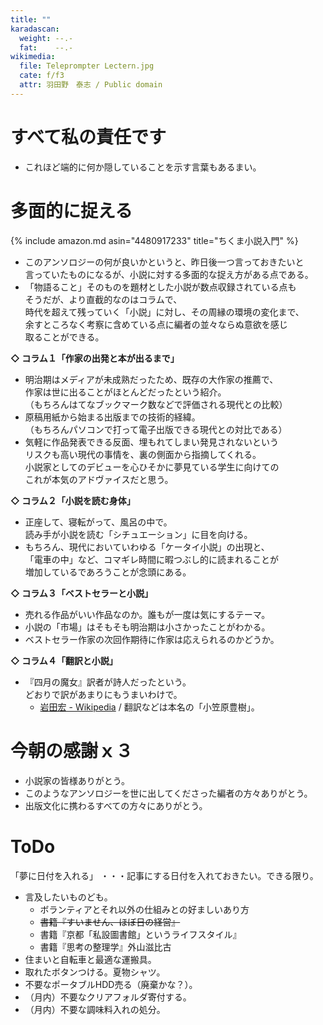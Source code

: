 ```yaml
---
title: ""
karadascan:
  weight: --.-
  fat:    --.-
wikimedia:
  file: Teleprompter Lectern.jpg
  cate: f/f3
  attr: 羽田野　泰志 / Public domain
---
```


# すべて私の責任です

* これほど端的に何か隠していることを示す言葉もあるまい。


# 多面的に捉える

{% include amazon.md asin="4480917233" title="ちくま小説入門" %}

* このアンソロジーの何が良いかというと、昨日後一つ言っておきたいと  
  言っていたものになるが、小説に対する多面的な捉え方がある点である。
* 「物語ること」そのものを題材とした小説が数点収録されている点も  
  そうだが、より直截的なのはコラムで、  
  時代を超えて残っていく「小説」に対し、その周縁の環境の変化まで、  
  余すところなく考察に含めている点に編者の並々ならぬ意欲を感じ  
  取ることができる。


**◇ コラム１「作家の出発と本が出るまで」**

* 明治期はメディアが未成熟だったため、既存の大作家の推薦で、  
  作家は世に出ることがほとんどだったという紹介。  
  （もちろんはてなブックマーク数などで評価される現代との比較）
* 原稿用紙から始まる出版までの技術的経緯。  
  （もちろんパソコンで打って電子出版できる現代との対比である）
* 気軽に作品発表できる反面、埋もれてしまい発見されないという  
  リスクも高い現代の事情を、裏の側面から指摘してくれる。  
  小説家としてのデビューを心ひそかに夢見ている学生に向けての  
  これが本気のアドヴァイスだと思う。

**◇ コラム２「小説を読む身体」**

* 正座して、寝転がって、風呂の中で。  
  読み手が小説を読む「シチュエーション」に目を向ける。
* もちろん、現代においていわゆる「ケータイ小説」の出現と、  
  「電車の中」など、コマギレ時間に暇つぶし的に読まれることが  
  増加しているであろうことが念頭にある。

**◇ コラム３「ベストセラーと小説」**

* 売れる作品がいい作品なのか。誰もが一度は気にするテーマ。
* 小説の「市場」はそもそも明治期は小さかったことがわかる。
* ベストセラー作家の次回作期待に作家は応えられるのかどうか。

**◇ コラム４「翻訳と小説」**

* 『四月の魔女』訳者が詩人だったという。  
  どおりで訳があまりにもうまいわけで。
  * [岩田宏 - Wikipedia](https://ja.wikipedia.org/wiki/%E5%B2%A9%E7%94%B0%E5%AE%8F) / 翻訳などは本名の「小笠原豊樹」。


# 今朝の感謝ｘ３

* 小説家の皆様ありがとう。
* このようなアンソロジーを世に出してくださった編者の方々ありがとう。
* 出版文化に携わるすべての方々にありがとう。



# ToDo

「夢に日付を入れる」
・・・記事にする日付を入れておきたい。できる限り。


* 言及したいものども。
  * ボランティアとそれ以外の仕組みとの好ましいあり方
  * ~~書籍『すいません、ほぼ日の経営』~~
  * 書籍『京都「私設圖書館」というライフスタイル』
  * 書籍『思考の整理学』外山滋比古
* 住まいと自転車と最適な運搬具。
* 取れたボタンつける。夏物シャツ。
* 不要なポータブルHDD売る（廃棄かな？）。
* （月内）不要なクリアフォルダ寄付する。
* （月内）不要な調味料入れの処分。


